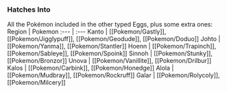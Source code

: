 ### Hatches Into
All the Pokémon included in the other typed Eggs, plus some extra ones:
Region | Pokemon
:--- | :---
Kanto | [[Pokemon/Gastly]], [[Pokemon/Jigglypuff]], [[Pokemon/Geodude]], [[Pokemon/Doduo]]
Johto | [[Pokemon/Yanma]], [[Pokemon/Stantler]]
Hoenn | [[Pokemon/Trapinch]], [[Pokemon/Sableye]], [[Pokemon/Spoink]]
Sinnoh | [[Pokemon/Stunky]], [[Pokemon/Bronzor]]
Unova | [[Pokemon/Vanillite]], [[Pokemon/Drilbur]]
Kalos | [[Pokemon/Carbink]], [[Pokemon/Honedge]]
Alola | [[Pokemon/Mudbray]], [[Pokemon/Rockruff]]
Galar | [[Pokemon/Rolycoly]], [[Pokemon/Milcery]]